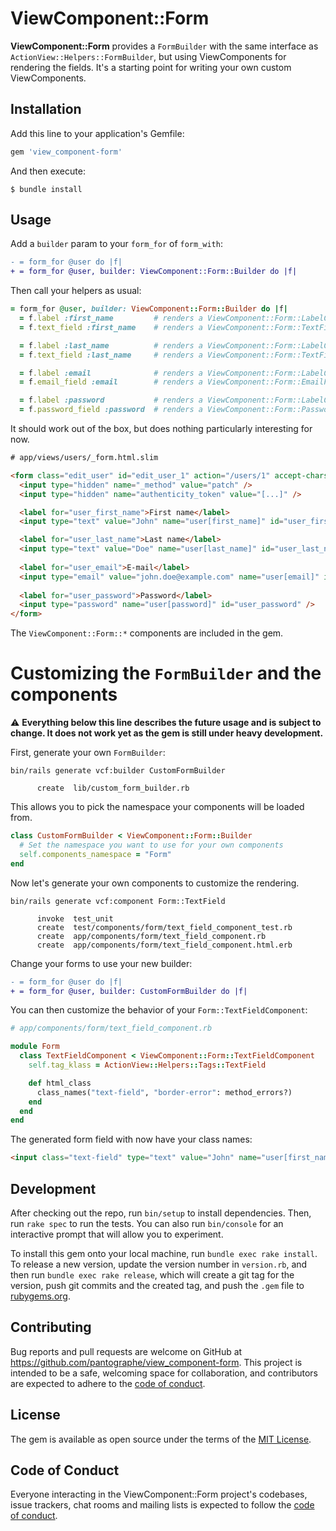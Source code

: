 # ViewComponent::Form

**ViewComponent::Form** provides a `FormBuilder` with the same interface as `ActionView::Helpers::FormBuilder`, but using ViewComponents for rendering the fields. It's a starting point for writing your own custom ViewComponents.

## Installation

Add this line to your application's Gemfile:

```ruby
gem 'view_component-form'
```

And then execute:

    $ bundle install

## Usage

Add a `builder` param to your `form_for` of `form_with`:

```diff
- = form_for @user do |f|
+ = form_for @user, builder: ViewComponent::Form::Builder do |f|
```

Then call your helpers as usual:

```rb
= form_for @user, builder: ViewComponent::Form::Builder do |f|
  = f.label :first_name         # renders a ViewComponent::Form::LabelComponent
  = f.text_field :first_name    # renders a ViewComponent::Form::TextFieldComponent

  = f.label :last_name          # renders a ViewComponent::Form::LabelComponent
  = f.text_field :last_name     # renders a ViewComponent::Form::TextFieldComponent

  = f.label :email              # renders a ViewComponent::Form::LabelComponent
  = f.email_field :email        # renders a ViewComponent::Form::EmailFieldComponent

  = f.label :password           # renders a ViewComponent::Form::LabelComponent
  = f.password_field :password  # renders a ViewComponent::Form::PasswordFieldComponent
```

It should work out of the box, but does nothing particularly interesting for now.

```html
# app/views/users/_form.html.slim

<form class="edit_user" id="edit_user_1" action="/users/1" accept-charset="UTF-8" method="post">
  <input type="hidden" name="_method" value="patch" />
  <input type="hidden" name="authenticity_token" value="[...]" />

  <label for="user_first_name">First name</label>
  <input type="text" value="John" name="user[first_name]" id="user_first_name" />

  <label for="user_last_name">Last name</label>
  <input type="text" value="Doe" name="user[last_name]" id="user_last_name" />
  
  <label for="user_email">E-mail</label>
  <input type="email" value="john.doe@example.com" name="user[email]" id="user_email" />
  
  <label for="user_password">Password</label>
  <input type="password" name="user[password]" id="user_password" />
</form>
```

The `ViewComponent::Form::*` components are included in the gem.

# Customizing the `FormBuilder` and the components

:warning: **Everything below this line describes the future usage and is subject to change. It does not work yet as the gem is still under heavy development.**

First, generate your own `FormBuilder`:

```console
bin/rails generate vcf:builder CustomFormBuilder

      create  lib/custom_form_builder.rb
```

This allows you to pick the namespace your components will be loaded from.

```rb
class CustomFormBuilder < ViewComponent::Form::Builder
  # Set the namespace you want to use for your own components
  self.components_namespace = "Form"
end
```

Now let's generate your own components to customize the rendering.

```console
bin/rails generate vcf:component Form::TextField

      invoke  test_unit
      create  test/components/form/text_field_component_test.rb
      create  app/components/form/text_field_component.rb
      create  app/components/form/text_field_component.html.erb
```

Change your forms to use your new builder:

```diff
- = form_for @user do |f|
+ = form_for @user, builder: CustomFormBuilder do |f|
```

You can then customize the behavior of your `Form::TextFieldComponent`:

```rb
# app/components/form/text_field_component.rb

module Form
  class TextFieldComponent < ViewComponent::Form::TextFieldComponent
    self.tag_klass = ActionView::Helpers::Tags::TextField

    def html_class
      class_names("text-field", "border-error": method_errors?)
    end
  end
end
```

The generated form field with now have your class names:

```html
<input class="text-field" type="text" value="John" name="user[first_name]" id="user_first_name">
```

## Development

After checking out the repo, run `bin/setup` to install dependencies. Then, run `rake spec` to run the tests. You can also run `bin/console` for an interactive prompt that will allow you to experiment.

To install this gem onto your local machine, run `bundle exec rake install`. To release a new version, update the version number in `version.rb`, and then run `bundle exec rake release`, which will create a git tag for the version, push git commits and the created tag, and push the `.gem` file to [rubygems.org](https://rubygems.org).

## Contributing

Bug reports and pull requests are welcome on GitHub at https://github.com/pantographe/view_component-form. This project is intended to be a safe, welcoming space for collaboration, and contributors are expected to adhere to the [code of conduct](https://github.com/pantographe/view_component-form/blob/master/CODE_OF_CONDUCT.md).

## License

The gem is available as open source under the terms of the [MIT License](https://opensource.org/licenses/MIT).

## Code of Conduct

Everyone interacting in the ViewComponent::Form project's codebases, issue trackers, chat rooms and mailing lists is expected to follow the [code of conduct](https://github.com/pantographe/view_component-form/blob/master/CODE_OF_CONDUCT.md).
